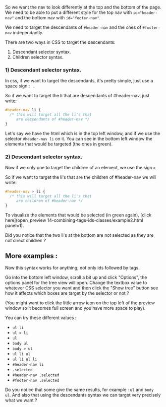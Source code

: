 So we want the nav to look differently at the top and the bottom of the page. We need to be able to put a different style for the top nav with `id="header-nav"` and the bottom nav with `id="footer-nav"`.

We need to target the descendants of `#header-nav` and the ones of `#footer-nav` independantly.

There are two ways in CSS to target the descendants:

1) Descendant selector syntax.
2) Children selector syntax.

### 1) Descendant selector syntax.

In css, if we want to target the descendants, it's pretty simple, just use a space sign : ` `.

So if we want to target the li that are descendants of #header-nav, just write:

```css
#header-nav li {
  /* this will target all the li's that
     are descendants of #header-nav */
}
```

Let's say we have the html which is in the top left window, and if we use the selector `#header-nav li` on it. You can see in the bottom left window the elements that would be targeted (the ones in green).


### 2) Descendant selector syntax.

Now if we only one to target the children of an element, we use the sign `>`

So if we want to target the li's that are the children of #header-nav we will write:

```css
#header-nav > li {
  /* this will target all the li's that
     are children of #header-nav */
}
```

To visualize the elements that would be selected (in green again), [click here](open_preview 14-combining-tags-ids-classes/example2.html panel=1).

Did you notice that the two li's at the bottom are not selected as they are not direct children ?

## More examples :

Now this syntax works for anything, not only ids followed by tags.

Go into the bottom left window, scroll a bit up and click "Options", the options panel for the tree view will open.
Change the textbox value to whatever CSS selector you want and then click the "Show tree" button see how it affects which boxes are target by the selector or not ?

(You might want to click the little arrow icon on the top left of the preview window so it becomes full screen and you have more space to play).

You can try these different values :

- `ul li`
- `ul > li` 
- `ul` 
- `body ul`
- `body > ul` 
- `ul li ul` 
- `ul li ul li` 
- `#header-nav li`
- `.selected`
- `#header-nav .selected`
- `#footer-nav .selected` 

Do you notice that some give the same results, for example : `ul` and `body ul`. And also that using the descendants syntax we can target very precisely what we want ?
